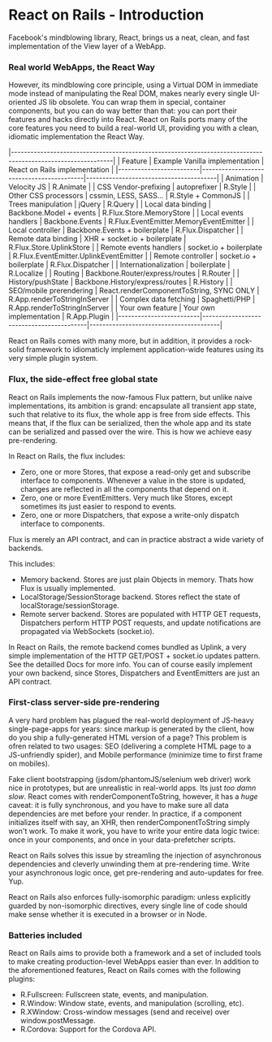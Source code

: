 React on Rails - Introduction
=============================

Facebook's mindblowing library, React, brings us a neat, clean, and fast implementation of the View layer
of a WebApp.


### Real world WebApps, the React Way

However, its mindblowing core principle, using a Virtual DOM in immediate mode instead of manipulating the Real DOM,
makes nearly every single UI-oriented JS lib obsolete. You can wrap them in special, container components, but
you can do way better than that: you can port their features and hacks directly into React.
React on Rails ports many of the core features you need to build a real-world UI, providing you with a clean, idiomatic implementation
the React Way.

|-------------------------------------------------------------------------------------------------------------|
| Feature                 | Example Vanilla implementation           | React on Rails implementation          |
|-------------------------|------------------------------------------|----------------------------------------|
| Animation               | Velocity JS                              | R.Animate                              |
| CSS Vendor-prefixing    | autoprefixer                             | R.Style                                |
| Other CSS processors    | cssmin, LESS, SASS...                    | R.Style + CommonJS                     |
| Trees manipulation      | jQuery                                   | R.Query                                |
| Local data binding      | Backbone.Model + events                  | R.Flux.Store.MemoryStore               |
| Local events handlers   | Backbone.Events                          | R.Flux.EventEmitter.MemoryEventEmitter |
| Local controller        | Backbone.Events + boilerplate            | R.Flux.Dispatcher                      |
| Remote data binding     | XHR + socket.io + boilerplate            | R.Flux.Store.UplinkStore               |
| Remote events handlers  | socket.io + boilerplate                  | R.Flux.EventEmitter.UplinkEventEmitter |
| Remote controller       | socket.io + boilerplate                  | R.Flux.Dispatcher                      |
| Internationalization    | boilerplate                              | R.Localize                             |
| Routing                 | Backbone.Router/express/routes           | R.Router                               |
| History/pushState       | Backbone.History/express/routes          | R.History                              |
| SEO/mobile prerendering | React.renderComponentToString, SYNC ONLY | R.App.renderToStringInServer           |
| Complex data fetching   | Spaghetti/PHP                            | R.App.renderToStringInServer           |
| Your own feature        | Your own implementation                  | R.App.Plugin                           |
|-------------------------|------------------------------------------|----------------------------------------|

React on Rails comes with many more, but in addition, it provides a rock-solid framework to idiomaticly implement application-wide features
using its very simple plugin system.


### Flux, the side-effect free global state

React on Rails implements the now-famous Flux pattern, but unlike naive implementations, its ambition is grand: encapsulate all transient
app state, such that relative to its flux, the whole app is free from side effects. This means that, if the flux can be serialized, then
the whole app and its state can be serialized and passed over the wire.
This is how we achieve easy pre-rendering.

In React on Rails, the flux includes:
- Zero, one or more Stores, that expose a read-only get and subscribe interface to components. Whenever a value in the store is updated,
changes are reflected in all the components that depend on it.
- Zero, one or more EventEmitters. Very much like Stores, except sometimes its just easier to respond to events.
- Zero, one or more Dispatchers, that expose a write-only dispatch interface to components.

Flux is merely an API contract, and can in practice abstract a wide variety of backends.

This includes:

- Memory backend. Stores are just plain Objects in memory. Thats how Flux is usually implemented.
- LocalStorage/SessionStorage backend. Stores reflect the state of localStorage/sessionStorage.
- Remote server backend. Stores are populated with HTTP GET requests, Dispatchers perform HTTP POST requests, and update notifications are propagated via WebSockets (socket.io).

In React on Rails, the remote backend comes bundled as Uplink, a very simple implementation of the HTTP GET/POST + socket.io updates pattern.
See the detailled Docs for more info.
You can of course easily implement your own backend, since Stores, Dispatchers and EventEmitters are just an API contract.

### First-class server-side pre-rendering

A very hard problem has plagued the real-world deployment of JS-heavy single-page-apps for years: since markup is generated by the client, how do you
ship a fully-generated HTML version of a page?
This problem is ofren related to two usages: SEO (delivering a complete HTML page to a JS-unfriendly spider), and Mobile performance (minimize time to first frame on mobiles).

Fake client bootstrapping (jsdom/phantomJS/selenium web driver) work nice in prototypes, but are unrealistic in real-world apps. Its just _too_ _damn_ _slow_.
React comes with renderComponentToString, however, it has a _huge_ caveat: it is fully synchronous, and you have to make sure all data dependencies are met before your render.
In practice, if a component initializes itself with say, an XHR, then renderComponentToString simply won't work. To make it work, you have to write your entire data logic twice: once in your components,
and once in your data-prefetcher scripts.

React on Rails solves this issue by streamling the injection of asynchronous dependencies and cleverly unwinding them at pre-rendering time. Write your asynchronous logic once, get pre-rendering and auto-updates for free. Yup.

React on Rails also enforces fully-isomorphic paradigm: unless explicitly guarded by non-isomorphic directives, every single line of code should make sense whether it is executed in a browser or in Node.


### Batteries included

React on Rails aims to provide both a framework and a set of included tools to make creating production-level WebApps easier than ever.
In addition to the aforementioned features, React on Rails comes with the following plugins:
- R.Fullscreen: Fullscreen state, events, and manipulation.
- R.Window: Window state, events, and manipulation (scrolling, etc).
- R.XWindow: Cross-window messages (send and receive) over window.postMessage.
- R.Cordova: Support for the Cordova API.
